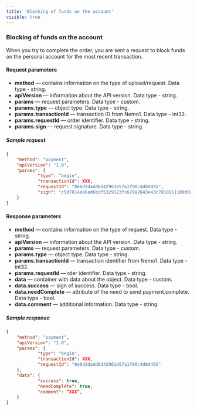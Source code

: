 ```yaml
---
title: 'Blocking of funds on the account'
visible: true
---
```


### Blocking of funds on the account

When you try to complete the order, you are sent a request to block funds on the personal account for the most recent transaction.

#### Request parameters

-   **method** — contains information on the type of upload/request. Data type - string.
-   **apiVersion** — information about the API version.  Data type - string.
-   **params** — request parameters. Data type - custom.
-   **params.type** — object type.  Data type - string.
-   **params.transactionId** — transaction ID from Nemo1. Data type - int32.
-   **params.requestId** — order identifier.  Data type - string.
-   **params.sign** — request signature.  Data type - string.

##### Sample request 
```json
{
    "method": "payment",
    "apiVersion": "1.0",
    "params": {
        	"type": "begin",
        	"transactionId": XXX,
        	"requestId": "0e0d2dadd8d42961e57a1f90c4d0d495",
        	"sign": "c5d7814e66ed6b3f5329123fc679a2843e43c7810111109d0a14aca2138daa38"
    }
}
```

#### Response parameters

-   **method** — contains information on the type of request. Data type - string.
-   **apiVersion** — information about the API version. Data type - string.
-   **params** — request parameters. Data type - custom.
-   **params.type** — object type. Data type - string.
-   **params.transactionId** — transaction identifier from Nemo1. Data type - int32. 
-   **params.requestId** — rder identifier. Data type - string.
-   **data** — container with data about the object. Data type - custom. 
-   **data.success** — sign of success. Data type - bool.
-   **data.needComplete** — attribute of the need to send payment.complete. Data type - bool.
-   **data.comment** — additional information. Data type - string.

##### Sample response
```json
{
    "method": "payment",
    "apiVersion": "1.0",
    "params": {
        	"type": "begin",
        	"transactionId": XXX,
        	"requestId": "0e0d2dadd8d42961e57a1f90c4d0d495"
    },
    "data": {
        	"success": true,
        	"needComplete": true,
        	"comment": ”XXX”,
    }
}
```
